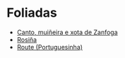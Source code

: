 # Foliadas

- [Canto, muiñeira e xota de Zanfoga](pezas/foliadas/zanfoga.md)
- [Rosiña](pezas/foliadas/rosinha.md)
- [Route (Portuguesinha)](pezas/foliadas/route.md)

